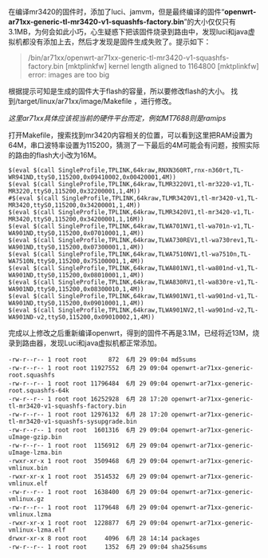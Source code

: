 ﻿---
layout: post
tags: [Openwrt]
comments: true
---

在编译mr3420的固件时，添加了luci、jamvm，但是最终编译的固件“**openwrt-ar71xx-generic-tl-mr3420-v1-squashfs-factory.bin**”的大小仅仅只有3.1MB，为何会如此小巧，心生疑惑下把该固件烧录到路由中，发现luci和java虚拟机都没有添加上去，然后才发现是固件生成失败了。提示如下：

> /bin/ar71xx/openwrt-ar71xx-generic-tl-mr3420-v1-squashfs-factory.bin
> [mktplinkfw] kernel length aligned to 1164800 [mktplinkfw] error:
> images are too big

根据提示可知是生成的固件大于flash的容量，所以要修改flash的大小。
找到/target/linux/ar71xx/image/Makefile ，进行修改。

*这里ar71xx具体应该视当前的硬件平台而定，例如MT7688则是ramips*

打开Makefile，搜索找到mr3420内容相关的位置，可以看到这里把RAM设置为64M，串口波特率设置为115200，猜测了一下最后的4M可能会有问题，按照实际的路由的flash大小改为16M。

    $(eval $(call SingleProfile,TPLINK,64kraw,RNXN360RT,rnx-n360rt,TL-WR941ND,ttyS0,115200,0x09410002,0x00420001,4M))
    $(eval $(call SingleProfile,TPLINK,64kraw,TLMR3220V1,tl-mr3220-v1,TL-MR3220,ttyS0,115200,0x32200001,1,4M))
    #$(eval $(call SingleProfile,TPLINK,64kraw,TLMR3420V1,tl-mr3420-v1,TL-MR3420,ttyS0,115200,0x34200001,1,4M))
    $(eval $(call SingleProfile,TPLINK,64kraw,TLMR3420V1,tl-mr3420-v1,TL-MR3420,ttyS0,115200,0x34200001,1,16M))
    $(eval $(call SingleProfile,TPLINK,64kraw,TLWA701NV1,tl-wa701n-v1,TL-WA901ND,ttyS0,115200,0x07010001,1,4M))
    $(eval $(call SingleProfile,TPLINK,64kraw,TLWA730REV1,tl-wa730rev1,TL-WA901ND,ttyS0,115200,0x07300001,1,4M))
    $(eval $(call SingleProfile,TPLINK,64kraw,TLWA7510NV1,tl-wa7510n,TL-WA7510N,ttyS0,115200,0x75100001,1,4M))
    $(eval $(call SingleProfile,TPLINK,64kraw,TLWA801NV1,tl-wa801nd-v1,TL-WA901ND,ttyS0,115200,0x08010001,1,4M))
    $(eval $(call SingleProfile,TPLINK,64kraw,TLWA830RV1,tl-wa830re-v1,TL-WA901ND,ttyS0,115200,0x08300010,1,4M))
    $(eval $(call SingleProfile,TPLINK,64kraw,TLWA901NV1,tl-wa901nd-v1,TL-WA901ND,ttyS0,115200,0x09010001,1,4M))
    $(eval $(call SingleProfile,TPLINK,64kraw,TLWA901NV2,tl-wa901nd-v2,TL-WA901ND-v2,ttyS0,115200,0x09010002,1,4M))

完成以上修改之后重新编译openwrt，得到的固件不再是3.1M，已经将近13M，烧录到路由器，发现Luci和java虚拟机都正常添加。

    -rw-r--r-- 1 root root      872  6月 29 09:04 md5sums
    -rw-r--r-- 1 root root 11927552  6月 29 09:04 openwrt-ar71xx-generic-root.squashfs
    -rw-r--r-- 1 root root 11796484  6月 29 09:04 openwrt-ar71xx-generic-root.squashfs-64k
    -rw-r--r-- 1 root root 16252928  6月 28 17:20 openwrt-ar71xx-generic-tl-mr3420-v1-squashfs-factory.bin
    -rw-r--r-- 1 root root 12976132  6月 28 17:20 openwrt-ar71xx-generic-tl-mr3420-v1-squashfs-sysupgrade.bin
    -rw-r--r-- 1 root root  1601316  6月 29 09:04 openwrt-ar71xx-generic-uImage-gzip.bin
    -rw-r--r-- 1 root root  1156912  6月 29 09:04 openwrt-ar71xx-generic-uImage-lzma.bin
    -rwxr-xr-x 1 root root  3509468  6月 29 09:04 openwrt-ar71xx-generic-vmlinux.bin
    -rwxr-xr-x 1 root root  3514532  6月 29 09:04 openwrt-ar71xx-generic-vmlinux.elf
    -rw-r--r-- 1 root root  1638400  6月 29 09:04 openwrt-ar71xx-generic-vmlinux.gz
    -rw-r--r-- 1 root root  1179648  6月 29 09:04 openwrt-ar71xx-generic-vmlinux.lzma
    -rwxr-xr-x 1 root root  1228877  6月 29 09:04 openwrt-ar71xx-generic-vmlinux-lzma.elf
    drwxr-xr-x 8 root root     4096  6月 28 14:14 packages
    -rw-r--r-- 1 root root     1352  6月 29 09:04 sha256sums


